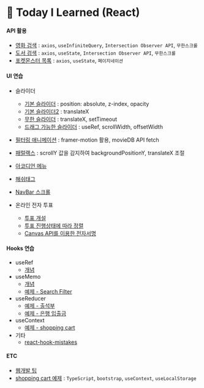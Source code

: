 # 📂 Today I Learned (React)

#### API 활용

- [영화 검색](practice/src/practice-api/movie-search/MovieSearch.js) : `axios`, `useInfiniteQuery`, `Intersection Observer API`, `무한스크롤`
- [도서 검색](practice/src/practice-api/book-search/BookSearch.js) : `axios`, `useState`, `Intersection Observer API`, `무한스크롤`
- [포켓몬스터 목록](practice/src/practice-api/pokemon/Pokemons.js) : `axios`, `useState`, `페이지네이션`

#### UI 연습

- 슬라이더

  - [기본 슬라이더](practice/src/practice-ui/slider/Slider.js) : position: absolute, z-index, opacity
  - [기본 슬라이더2](practice/src/practice-ui/slider/Slider2.js) : translateX
  - [무한 슬라이더](practice/src/practice-ui/slider/InfiniteSlider.jsx) : translateX, setTimeout
  - [드래그 가능한 슬라이더](practice/src/practice-ui/slider/DragSlider.jsx) : useRef, scrollWidth, offsetWidth

- [필터링 애니메이션](practice/src/practice-ui/filter-animation/FilterAnimation.jsx) : framer-motion 활용, movieDB API fetch

- [패럴랙스](practice/src/practice-ui/parallax/Parallax.jsx) : scrollY 값을 감지하여 backgroundPositionY, translateX 조절
- [아코디언 메뉴](practice/src/practice-ui/accordion/Accordion.jsx)
- [해쉬태그](practice/src/practice-ui/hashtag/HashTag.jsx)
- [NavBar 스크롤](practice/src/practice-ui/nav-scroll/NavScroll.jsx)

- 온라인 전자 투표
  - [투표 개설](practice/src/practice-ui/vote/pages/VoteCreatePage.jsx)
  - [투표 진행상태에 따라 정렬](practice/src/practice-ui/vote/pages/VoteListPage.jsx)
  - [Canvas API를 이용한 전자서명](practice/src/practice-ui/vote/components/voting_page/SignPad.jsx)

#### Hooks 연습

- useRef
  - [개념](study/useRef.md)
- useMemo
  - [개념](study/useMemo.md)
  - [예제 - Search Filter](practice/src/practice-hooks/useMemo/search-filter/README.md)
- useReducer
  - [예제 - 출석부](practice/src/practice-hooks/useReducer/attendance/Attendance.js)
  - [예제 - 은행 입출금](practice/src/practice-hooks/useReducer/bank/Bank.js)
- useContext
  - [예제 - shopping cart](study/shopping-cart.md)
- 기타
  - [react-hook-mistakes](study/react-hook-mistakes.md)

#### ETC

- [웹개발 팁](study/shorts.md)
- [shopping cart 예제](study/shopping-cart.md) : `TypeScript`, `bootstrap`, `useContext`, `useLocalStorage`
